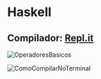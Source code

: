 # Haskell

## Compilador: [Repl.it](https://repl.it/languages/haskell)


![OperadoresBasicos](https://user-images.githubusercontent.com/38192454/82269855-5111ba00-9949-11ea-9985-cca1bb0c8bd7.PNG)


![ComoCompilarNoTerminal](https://user-images.githubusercontent.com/38192454/82269922-7acae100-9949-11ea-8959-1911cebfa82d.PNG)
